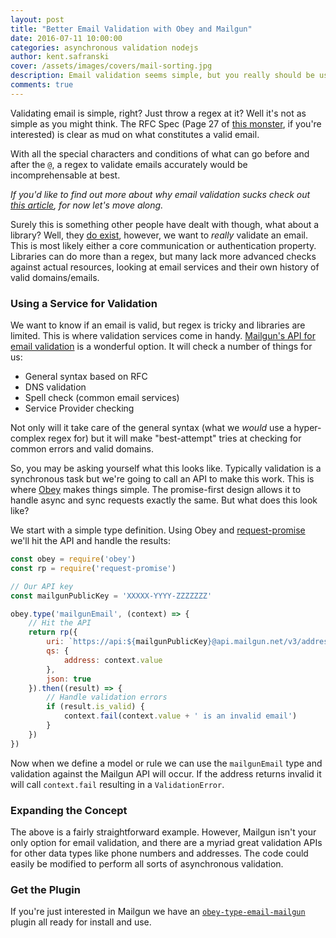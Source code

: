 ```yaml
---
layout: post
title: "Better Email Validation with Obey and Mailgun"
date: 2016-07-11 10:00:00
categories: asynchronous validation nodejs
author: kent.safranski
cover: /assets/images/covers/mail-sorting.jpg
description: Email validation seems simple, but you really should be using a service to accurately validate addresses. Here's how Obey and Mailgun can work together to reliably validate emails.
comments: true
---
```


Validating email is simple, right? Just throw a regex at it? Well it's not as simple as you might think. The RFC Spec (Page 27 of [this monster](https://www.ietf.org/rfc/rfc0822.txt), if you're interested) is clear as mud on what constitutes a valid email.

With all the special characters and conditions of what can go before and after the `@`, a regex to validate emails accurately would be incomprehensable at best.

_If you'd like to find out more about why email validation sucks check out [this article](http://www.kbedell.com/2011/03/16/how-to-validate-an-email-address-using-regular-expressions/), for now let's move along._

Surely this is something other people have dealt with though, what about a library? Well, they [do exist](https://www.npmjs.com/package/isemail), however, we want to _really_ validate an email. This is most likely either a core communication or authentication property. Libraries can do more than a regex, but many lack more advanced checks against actual resources, looking at email services and their own history of valid domains/emails.

### Using a Service for Validation

We want to know if an email is valid, but regex is tricky and libraries are limited. This is where validation services come in handy. [Mailgun's API for email validation](https://documentation.mailgun.com/api-email-validation.html#email-validation) is a wonderful option. It will check a number of things for us:

* General syntax based on RFC
* DNS validation
* Spell check (common email services)
* Service Provider checking

Not only will it take care of the general syntax (what we _would_ use a hyper-complex regex for) but it will make "best-attempt" tries at checking for common errors and valid domains.

So, you may be asking yourself what this looks like. Typically validation is a synchronous task but we're going to call an API to make this work. This is where [Obey](https://github.com/TechnologyAdvice/obey) makes things simple. The promise-first design allows it to handle async and sync requests exactly the same. But what does this look like?

We start with a simple type definition. Using Obey and [request-promise](https://www.npmjs.com/package/request-promise) we'll hit the API and handle the results:

```javascript
const obey = require('obey')
const rp = require('request-promise')

// Our API key
const mailgunPublicKey = 'XXXXX-YYYY-ZZZZZZZ'

obey.type('mailgunEmail', (context) => {
    // Hit the API
    return rp({ 
        uri: `https://api:${mailgunPublicKey}@api.mailgun.net/v3/address/validate`,
        qs: {
            address: context.value
        },
        json: true 
    }).then((result) => {
        // Handle validation errors
        if (result.is_valid) {
            context.fail(context.value + ' is an invalid email')
        }
    })
})
```

Now when we define a model or rule we can use the `mailgunEmail` type and validation against the Mailgun API will occur. If the address returns invalid it will call `context.fail` resulting in a `ValidationError`.

### Expanding the Concept

The above is a fairly straightforward example. However, Mailgun isn't your only option for email validation, and there are a myriad great validation APIs for other data types like phone numbers and addresses. The code could easily be modified to perform all sorts of asynchronous validation.

### Get the Plugin

If you're just interested in Mailgun we have an [`obey-type-email-mailgun`](https://github.com/TechnologyAdvice/obey-type-email-mailgun) plugin all ready for install and use.
